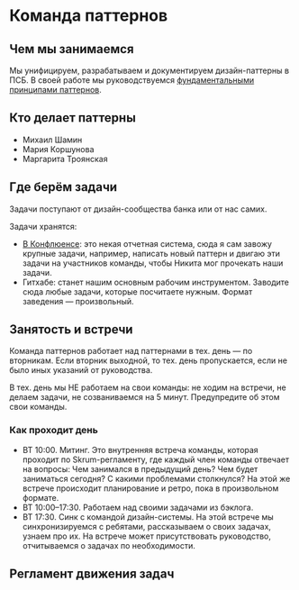 # Команда паттернов
## Чем мы занимаемся
Мы унифицируем, разрабатываем и документируем дизайн-паттерны в ПСБ. В своей работе мы руководствуемся [фундаментальными принципами паттернов](../patterns/).

## Кто делает паттерны
- Михаил Шамин
- Мария Коршунова
- Маргарита Троянская

## Где берём задачи
Задачи поступают от дизайн-сообщества банка или от нас самих.

Задачи хранятся: 
- [В Конфлюенсе](https://jira.psbnk.msk.ru/secure/RapidBoard.jspa?rapidView=3142&projectKey=DS&quickFilter=24073): это некая отчетная система, сюда я сам завожу крупные задачи, например, написать новый паттерн и двигаю эти задачи на участников команды, чтобы Никита мог прочекать наши задачи.
- Гитхабе: станет нашим основным рабочим инструментом. Заводите сюда любые задачи, которые посчитаете нужным. Формат заведения — произвольный.

## Занятость и встречи
Команда паттернов работает над паттернами в тех. день — по вторникам. Если вторник выходной, то тех. день пропускается, если не было иных указаний от руководства.

В тех. день мы НЕ работаем на свои команды: не ходим на встречи, не делаем задачи, не созваниваемся на 5 минут. Предупредите об этом свои команды.

### Как проходит день
- ВТ 10:00. Митинг. Это внутренняя встреча команды, которая проходит по Skrum-регламенту, где каждый член команды отвечает на вопросы: Чем занимался в предыдущий день? Чем будет заниматься сегодня? С какими проблемами столкнулся? На этой же встрече происходит планирование и ретро, пока в произвольном формате.
- ВТ 10:00–17:30. Работаем над своими задачами из бэклога.
- ВТ 17:30. Синк с командой дизайн-системы. На этой встрече мы синхронизируемся с ребятами, рассказываем о своих задачах, узнаем про их. На встрече может присутствовать руководство, отчитываемся о задачах по необходимости.

## Регламент движения задач
